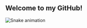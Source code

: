 ## Welcome to my GitHub! 

 ![Snake animation](https://github.com/Lordy2022/Lordy2022/blob/output/github-contribution-grid-snake.svg)
